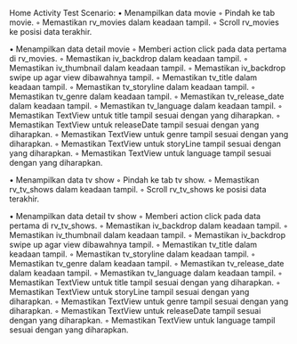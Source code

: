 Home Activity Test Scenario:
• Menampilkan data movie
    ◦ Pindah ke tab movie.
    ◦ Memastikan rv_movies dalam keadaan tampil.
    ◦ Scroll rv_movies ke posisi data terakhir.

• Menampilkan data detail movie
    ◦ Memberi action click pada data pertama di rv_movies.
    ◦ Memastikan iv_backdrop dalam keadaan tampil.
    ◦ Memastikan iv_thumbnail dalam keadaan tampil.
    ◦ Memastikan iv_backdrop swipe up agar view dibawahnya tampil.
    ◦ Memastikan tv_title dalam keadaan tampil.
    ◦ Memastikan tv_storyline dalam keadaan tampil.
    ◦ Memastikan tv_genre dalam keadaan tampil.
    ◦ Memastikan tv_release_date dalam keadaan tampil.
    ◦ Memastikan tv_language dalam keadaan tampil.
    ◦ Memastikan TextView untuk title tampil sesuai dengan yang diharapkan.
    ◦ Memastikan TextView untuk releaseDate tampil sesuai dengan yang diharapkan.
    ◦ Memastikan TextView untuk genre tampil sesuai dengan yang diharapkan.
    ◦ Memastikan TextView untuk storyLine tampil sesuai dengan yang diharapkan.
    ◦ Memastikan TextView untuk language tampil sesuai dengan yang diharapkan.
    
• Menampilkan data tv show
    ◦ Pindah ke tab tv show.
    ◦ Memastikan rv_tv_shows dalam keadaan tampil.
    ◦ Scroll rv_tv_shows ke posisi data terakhir.

• Menampilkan data detail tv show
    ◦ Memberi action click pada data pertama di rv_tv_shows.
    ◦ Memastikan iv_backdrop dalam keadaan tampil.
    ◦ Memastikan iv_thumbnail dalam keadaan tampil.
    ◦ Memastikan iv_backdrop swipe up agar view dibawahnya tampil.
    ◦ Memastikan tv_title dalam keadaan tampil.
    ◦ Memastikan tv_storyline dalam keadaan tampil.
    ◦ Memastikan tv_genre dalam keadaan tampil.
    ◦ Memastikan tv_release_date dalam keadaan tampil.
    ◦ Memastikan tv_language dalam keadaan tampil.
    ◦ Memastikan TextView untuk title tampil sesuai dengan yang diharapkan.
    ◦ Memastikan TextView untuk storyLine tampil sesuai dengan yang diharapkan.
    ◦ Memastikan TextView untuk genre tampil sesuai dengan yang diharapkan.
    ◦ Memastikan TextView untuk releaseDate tampil sesuai dengan yang diharapkan.
    ◦ Memastikan TextView untuk language tampil sesuai dengan yang diharapkan.

